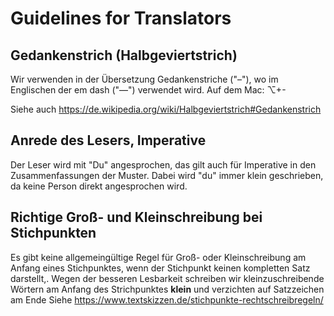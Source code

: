 # Guidelines for Translators

## Gedankenstrich (Halbgeviertstrich)

Wir verwenden in der Übersetzung Gedankenstriche ("–"), wo im Englischen der em dash ("—") verwendet wird. Auf dem Mac: ⌥+- 

Siehe auch <https://de.wikipedia.org/wiki/Halbgeviertstrich#Gedankenstrich>

## Anrede des Lesers, Imperative

Der Leser wird mit "Du" angesprochen, das gilt auch für Imperative in den Zusammenfassungen der Muster. Dabei wird "du" immer klein geschrieben, da keine Person direkt angesprochen wird.

## Richtige Groß- und Kleinschreibung bei Stichpunkten


Es gibt keine allgemeingültige Regel für Groß- oder Kleinschreibung am Anfang eines Stichpunktes, wenn der Stichpunkt keinen kompletten Satz darstellt,. Wegen der besseren Lesbarkeit schreiben wir kleinzuschreibende Wörtern am Anfang des Strichpunktes __klein__ und verzichten auf Satzzeichen am Ende
Siehe https://www.textskizzen.de/stichpunkte-rechtschreibregeln/